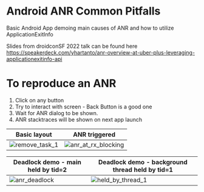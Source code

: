# Android ANR Common Pitfalls
Basic Android App demoing main causes of ANR and how to utilize ApplicationExitInfo

Slides from droidconSF 2022 talk can be found here https://speakerdeck.com/yhartanto/anr-overview-at-uber-plus-leveraging-applicationexitinfo-api

# To reproduce an ANR

1) Click on any button
2) Try to interact with screen - Back Button is a good one
3) Wait for ANR dialog to be shown. 
4) ANR stacktraces will be shown on next app launch


| Basic layout  | ANR triggered 
|--------------|--------------
| ![remove_task_1](https://user-images.githubusercontent.com/4230063/171275005-98604cfd-75e5-4937-a542-e555fbe72ca4.png) | ![anr_at_rx_blocking](https://user-images.githubusercontent.com/4230063/171275002-f3935967-bbe5-48b7-91a2-548ccd926578.png)


| Deadlock demo - main held by tid=2  | Deadlock demo - background thread held by tid=1 
|--------------|-------------
| ![anr_deadlock](https://user-images.githubusercontent.com/4230063/171274997-9e898fb2-0b40-43bb-ac0a-f3cd2584d8eb.png) | ![held_by_thread_1](https://user-images.githubusercontent.com/4230063/171274987-7a66128b-b5b8-4e72-8334-2ac036b78eff.png)



